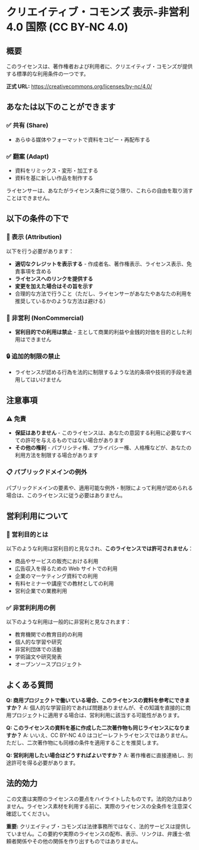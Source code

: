 # クリエイティブ・コモンズ 表示-非営利 4.0 国際 (CC BY-NC 4.0)

## 概要

このライセンスは、著作権者および利用者に、クリエイティブ・コモンズが提供する標準的な利用条件の一つです。

**正式 URL:** https://creativecommons.org/licenses/by-nc/4.0/

## あなたは以下のことができます

### ✅ 共有 (Share)

- あらゆる媒体やフォーマットで資料をコピー・再配布する

### ✅ 翻案 (Adapt)

- 資料をリミックス・変形・加工する
- 資料を基に新しい作品を制作する

ライセンサーは、あなたがライセンス条件に従う限り、これらの自由を取り消すことはできません。

## 以下の条件の下で

### 📝 表示 (Attribution)

以下を行う必要があります：

- **適切なクレジットを表示する** - 作成者名、著作権表示、ライセンス表示、免責事項を含める
- **ライセンスへのリンクを提供する**
- **変更を加えた場合はその旨を示す**
- 合理的な方法で行うこと（ただし、ライセンサーがあなたやあなたの利用を推奨しているかのような方法は避ける）

### 🚫 非営利 (NonCommercial)

- **営利目的での利用は禁止** - 主として商業的利益や金銭的対価を目的とした利用はできません

### 🔒 追加的制限の禁止

- ライセンスが認める行為を法的に制限するような法的条項や技術的手段を適用してはいけません

## 注意事項

### ⚠️ 免責

- **保証はありません** - このライセンスは、あなたの意図する利用に必要なすべての許可を与えるものではない場合があります
- **その他の権利** - パブリシティ権、プライバシー権、人格権などが、あなたの利用方法を制限する場合があります

### 📋 パブリックドメインの例外

パブリックドメインの要素や、適用可能な例外・制限によって利用が認められる場合は、このライセンスに従う必要はありません。

## 営利利用について

### 🚫 営利目的とは

以下のような利用は営利目的と見なされ、**このライセンスでは許可されません**：

- 商品やサービスの販売における利用
- 広告収入を得るための Web サイトでの利用
- 企業のマーケティング資料での利用
- 有料セミナーや講座での教材としての利用
- 営利企業での業務利用

### ✅ 非営利利用の例

以下のような利用は一般的に非営利と見なされます：

- 教育機関での教育目的の利用
- 個人的な学習や研究
- 非営利団体での活動
- 学術論文や研究発表
- オープンソースプロジェクト

## よくある質問

**Q: 商用プロジェクトで働いている場合、このライセンスの資料を参考にできますか？**
A: 個人的な学習目的であれば問題ありませんが、その知識を直接的に商用プロジェクトに適用する場合は、営利利用に該当する可能性があります。

**Q: このライセンスの資料を基に作成した二次著作物も同じライセンスになりますか？**
A: いいえ、CC BY-NC 4.0 はコピーレフトライセンスではありません。ただし、二次著作物にも同様の条件を適用することを推奨します。

**Q: 営利利用したい場合はどうすればよいですか？**
A: 著作権者に直接連絡し、別途許可を得る必要があります。

## 法的効力

この文書は実際のライセンスの要点をハイライトしたものです。法的効力はありません。ライセンス素材を利用する前に、実際のライセンスの全条件を注意深く確認してください。

**重要:** クリエイティブ・コモンズは法律事務所ではなく、法的サービスは提供していません。この要約や実際のライセンスの配布、表示、リンクは、弁護士-依頼者関係やその他の関係を作り出すものではありません。
